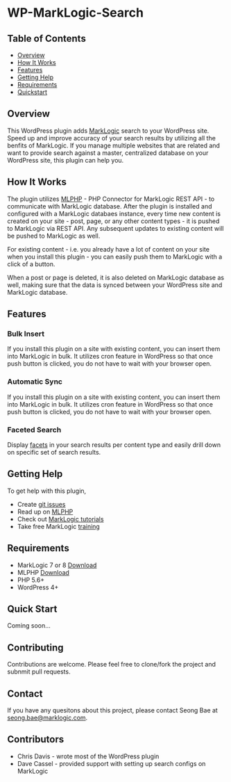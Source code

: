 # WP-MarkLogic-Search

## Table of Contents
 - [Overview](#overview)
 - [How It Works](#how-it-works)
 - [Features](#features)
 - [Getting Help](#getting-help)
 - [Requirements](#requirements)
 - [Quickstart](#quickstart)

## Overview
This WordPress plugin adds [MarkLogic](http://www.marklogic.com/what-is-marklogic/) search to your WordPress site.  Speed up and improve accuracy of your search results by utilizing all the benfits of MarkLogic. If you manage multiple websites that are related and want to provide search against a master, centralized database on your WordPress site, this plugin can help you.

## How It Works
The plugin utilizes [MLPHP](https://github.com/marklogic/mlphp) - PHP Connector for MarkLogic REST API - to communicate with MarkLogic database.  After the plugin is installed and configured with a MarkLogic databaes instance, every time new content is created on your site - post, page, or any other content types - it is pushed to MarkLogic via REST API.  Any subsequent updates to existing content will be pushed to MarkLogic as well.

For existing content - i.e. you already have a lot of content on your site when you install this plugin - you can easily push them to MarkLogic with a click of a button.  

When a post or page is deleted, it is also deleted on MarkLogic database as well, making sure that the data is synced between your WordPress site and MarkLogic database.

## Features

### Bulk Insert
If you install this plugin on a site with existing content, you can insert them into MarkLogic in bulk.  It utilizes cron feature in WordPress so that once push button is clicked, you do not have to wait with your browser open.

### Automatic Sync
If you install this plugin on a site with existing content, you can insert them into MarkLogic in bulk.  It utilizes cron feature in WordPress so that once push button is clicked, you do not have to wait with your browser open.

### Faceted Search
Display [facets](https://developer.marklogic.com/blog/faceted-search) in your search results per content type and easily drill down on specific set of search results.


## Getting Help
To get help with this plugin,

* Create [git issues](https://github.com/seongbae/WP-MarkLogic-Search/issues)
* Read up on [MLPHP](https://github.com/marklogic/mlphp)
* Check out [MarkLogic tutorials](https://developer.marklogic.com/learn)
* Take free MarkLogic [training](http://www.marklogic.com/training/)


## Requirements
* MarkLogic 7 or 8  [Download](https://developer.marklogic.com/products)
* MLPHP [Download](https://github.com/marklogic/mlphp)
* PHP 5.6+
* WordPress 4+

## Quick Start
Coming soon...

## Contributing
Contributions are welcome.  Please feel free to clone/fork the project and subnmit pull requests.

## Contact
If you have any quesitons about this project, please contact Seong Bae at seong.bae@marklogic.com.

## Contributors
* Chris Davis - wrote most of the WordPress plugin
* Dave Cassel - provided support with setting up search configs on MarkLogic


